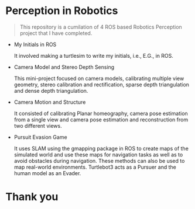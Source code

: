 # Perception in Robotics

> This repository is a cumilation of 4 ROS based Robotics Perception project that I have completed.

- My Initials in ROS

    It involved making a turtlesim to write my initials, i.e., E.G., in ROS.
    
- Camera Model and Stereo Depth Sensing
    
    This mini-project focused on camera models, calibrating multiple view geometry, stereo calibration and rectification, sparse depth triangulation and dense depth triangulation.

- Camera Motion and Structure

    It consisted of calibrating Planar homeography, camera pose estimation from a single view and camera pose estimation and reconstruction from two different views.

- Pursuit Evasion Game

    It uses SLAM using the gmapping package in ROS to create maps of the simulated world and use these maps for navigation tasks as well as to avoid obstacles during navigation. These methods can also be used to map real-world environments. Turtlebot3 acts as a Pursuer and the human model as an Evader. 


# Thank you
